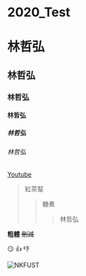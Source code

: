 # 2020_Test

# 林哲弘
## 林哲弘
### 林哲弘
#### 林哲弘
##### 林哲弘
###### 林哲弘


[Youtube](https://www.youtube.com/?gl=TW&hl=zh-TW)

>紅茶幫
>>糖煮
>>>林哲弘

**粗體**
~~刪減~~

:smirk:
:+1:
:-1:

![NKFUST]( nkfust.jpg "第一科大")
